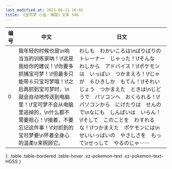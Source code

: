 ```yaml
---
last_modified_at: 2021-08-21 16:02
title: 《宝可梦 心金／魂银》文本 546
---
```

| 编号 | 中文 | 日文 |
| ---- | ---- | ---- |
| 0 | 我年轻的时候也是\n响当当的训练家呐！\f这是我给你的建议！\f你要多抓捕宝可梦！\f但最多只能带６只宝可梦哦！\f之后再抓到宝可梦时，\n就会自动地传送到电脑里！\f宝可梦不会从电脑里逃掉的，\n什么都不需要担心！\f接着，不要忘记这件事！\f对抓到的宝可梦要\n怀着全身心的温柔\r来照顾它。 | わしも　わかいころは\nばりばりの　トレーナー　じゃった！\fそんな　わしから　アドバイス！\fポケモンは　いっぱい　つかまえろ！\fじゃが　６ひきしか　もてん！\fそれいじょう　つかまえた　ときは\nじどうで　パソコンへ　おくられる！\fパソコンから　にげたりは　せんので\nなにも　しんぱいは　いらん！\fそして　このことを　わすれるな！\fつかまえた　ポケモンには\nせいいっぱいの　やさしさを　もって\rせっして　やるのじゃ⋯⋯ |
{: .table .table-bordered .table-hover .xz-pokemon-text .xz-pokemon-text-HGSS }